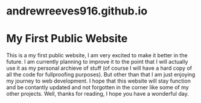 # andrewreeves916.github.io

<html>
<head>
<meta charset="UTF-8">
</hed>
<body>
<h1>My First Public Website</h1>
<p>This is a my first public website, I am very excited to make it better in the future. I am currently planning to improve it to the point that I will actually use it as my personal archieve of stuff (of course I will have a hard copy of all the code for fullproofing purposes). But other than that I am just enjoying my journey to web development. I hope that this website will stay function and be contantly updated and not forgotten in the corner like some of my other projects. Well, thanks for reading, I hope you have a wonderful day.</p>
</body>
</html>
